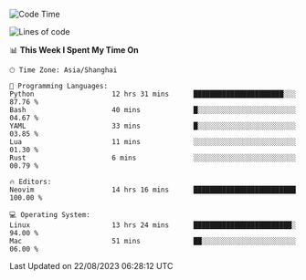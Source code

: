 <!--START_SECTION:waka-->
![Code Time](http://img.shields.io/badge/Code%20Time-1%2C528%20hrs%208%20mins-blue)

![Lines of code](https://img.shields.io/badge/From%20Hello%20World%20I%27ve%20Written-286.3%20thousand%20lines%20of%20code-blue)

📊 **This Week I Spent My Time On** 

```text
🕑︎ Time Zone: Asia/Shanghai

💬 Programming Languages: 
Python                   12 hrs 31 mins      ██████████████████████░░░   87.76 % 
Bash                     40 mins             █░░░░░░░░░░░░░░░░░░░░░░░░   04.67 % 
YAML                     33 mins             █░░░░░░░░░░░░░░░░░░░░░░░░   03.85 % 
Lua                      11 mins             ░░░░░░░░░░░░░░░░░░░░░░░░░   01.30 % 
Rust                     6 mins              ░░░░░░░░░░░░░░░░░░░░░░░░░   00.79 % 

🔥 Editors: 
Neovim                   14 hrs 16 mins      █████████████████████████   100.00 % 

💻 Operating System: 
Linux                    13 hrs 24 mins      ████████████████████████░   94.00 % 
Mac                      51 mins             ██░░░░░░░░░░░░░░░░░░░░░░░   06.00 % 
```


 Last Updated on 22/08/2023 06:28:12 UTC
<!--END_SECTION:waka-->
